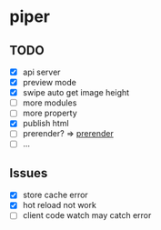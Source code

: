 # piper

## TODO

- [x] api server
- [x] preview mode
- [x] swipe auto get image height
- [ ] more modules
- [ ] more property
- [x] publish html
- [ ] prerender? => [prerender](https://github.com/chrisvfritz/prerender-spa-plugin)
- [ ] ...

## Issues

- [x] store cache error
- [x] hot reload not work
- [ ] client code watch may catch error

